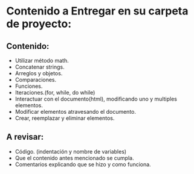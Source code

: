 # Contenido a Entregar en su carpeta de proyecto:

## Contenido:

- Utilizar método math.
- Concatenar strings.
- Arreglos y objetos.
- Comparaciones.
- Funciones.
- Iteraciones.(for, while, do while)
- Interactuar con el documento(html), modificando uno y multiples elementos.
- Modificar elementos atravesando el documento.
- Crear, reemplazar y eliminar elementos.

## A revisar:
- Código. (indentación y nombre de variables)
- Que el contenido antes mencionado se cumpla.
- Comentarios explicando que se hizo y como funciona.

